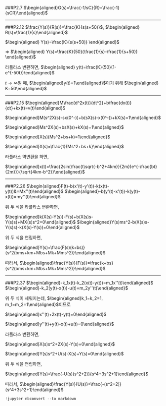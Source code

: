 ###P2.7
$\begin{aligned}G(s)=\frac{-1/sC}{R}=\frac{-1}{sCR}\end{aligned}$
***

###P2.12
$\frac{Y(s)}{R(s)}=\frac{K}{s(s+50)}$, $\begin{aligned} R(s)=\frac{1}{s}\end{aligned}$

$\begin{aligned} Y(s)=\frac{K}{s(s+50)} \end{aligned}$

=> $\begin{aligned} Y(s)=\frac{K}{50}(\frac{1}{s}-\frac{1}{s+50}) \end{aligned}$

라플라스 변환하면,
$\begin{aligned} y(t)=\frac{K}{50}(1-e^{-50t})\end{aligned}$

$\displaystyle{t\to\infty}$일 때, $\begin{aligned}y(t)=1\end{aligned}$이기 위해 $\begin{aligned} K=50\end{aligned}$
***

###P2.15
$\begin{aligned}M\frac{d^2x(t)}{dt^2}+b\frac{dx(t)}{dt}+kx(t)=v(t)\end{aligned}$

$\begin{aligned}M(s^2X(s)-sx(0^-))+b(sX(s)-x(0^-))+kX(s)=1\end{aligned}$

$\begin{aligned}Ms^2X(s)+bsX(s)+kX(s)=1\end{aligned}$

$\begin{aligned}X(s)(Ms^2+bs+k)=1\end{aligned}$

$\begin{aligned}X(s)=\frac{1}{Ms^2+bs+k}\end{aligned}$

라플라스 역변환을 하면,

$\begin{aligned}x(t)=\frac{2sin(\frac{t\sqrt{-b^2+4km}}{2m})e^{-\frac{bt}{2m}}}{\sqrt{4km-b^2}}\end{aligned}$
***

###P2.26
$\begin{aligned}F(t)-b(x'(t)-y'(t))-k(x(t)-y(t))&=Mx''(t)\end{aligned}$
$\begin{aligned}-b(y'(t)-x'(t))-k(y(t)-x(t))=my''(t)\end{aligned}$

위 두 식을 라플라스 변환하면,

$\begin{aligned}k(X(s)-Y(s))-F(s)+b(X(s)s-Y(s)s)+MX(s)s^2=0\end{aligned}$
$\begin{aligned}Y(s)ms^2-b(X(s)s-Y(s)s)-k(X(s)-Y(s))=0\end{aligned}$

위 두 식을 연립하면,

$\begin{aligned}Y(s)=\frac{F(s)(k+bs)}{s^2(bms+km+Mbs+Mk+Mms^2)}\end{aligned}$

따라서, $\begin{aligned}\frac{Y(s)}{F(s)}=\frac{k+bs}{s^2(bms+km+Mbs+Mk+Mms^2)}\end{aligned}$
***

###P2.37
$\begin{aligned}-k_1x(t)-k_2(x(t)-y(t))=m_1x''(t)\end{aligned}$
$\begin{aligned}-k_2(y(t)-x(t))-u(t)=m_2y''(t)\end{aligned}$

위 두 식이 세워지는데, $\begin{aligned}k_1=k_2=1, m_1=m_2=1\end{aligned}$이므로

$\begin{aligned}x''(t)+2x(t)-y(t)=0\end{aligned}$

$\begin{aligned}y''(t)+y(t)-x(t)+u(t)=0\end{aligned}$

라플라스 변환하면,

$\begin{aligned}X(s)s^2+2X(s)-Y(s)=0\end{aligned}$

$\begin{aligned}Y(s)s^2+U(s)-X(s)+Y(s)=0\end{aligned}$

위 두 식을 연립하면,

$\begin{aligned}Y(s)=\frac{-U(s)(s^2+2)}{s^4+3s^2+1}\end{aligned}$

따라서, $\begin{aligned}\frac{Y(s)}{U(s)}=\frac{-(s^2+2)}{s^4+3s^2+1}\end{aligned}$


```python
!jupyter nbconvert --to markdown
```
